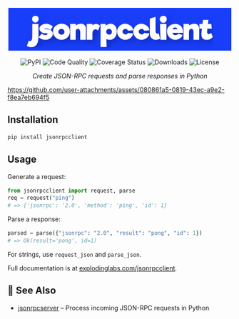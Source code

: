 <p align="center">
  <img alt="Jsonrpcclient Logo" height="96" src="https://github.com/explodinglabs/jsonrpcclient/blob/main/logo.png?raw=true" />
</p>

<p align="center">
  <img src="https://img.shields.io/pypi/v/jsonrpcclient.svg" alt="PyPI" />
  <img src="https://github.com/explodinglabs/jsonrpcclient/actions/workflows/code-quality.yml/badge.svg" alt="Code Quality" />
  <img src="https://coveralls.io/repos/github/explodinglabs/jsonrpcclient/badge.svg?branch=main" alt="Coverage Status" />
  <img src="https://img.shields.io/pypi/dw/jsonrpcclient" alt="Downloads" />
  <img src="https://img.shields.io/github/license/explodinglabs/jsonrpcclient" alt="License" />
</p>

<p align="center">
  <i>Create JSON-RPC requests and parse responses in Python</i>
</p>

https://github.com/user-attachments/assets/080861a5-0819-43ec-a9e2-f8ea7eb694f5

## Installation

```sh
pip install jsonrpcclient
```

## Usage

Generate a request:

```python
from jsonrpcclient import request, parse
req = request("ping")
# => {'jsonrpc': '2.0', 'method': 'ping', 'id': 1}
```

Parse a response:

```python
parsed = parse({"jsonrpc": "2.0", "result": "pong", "id": 1})
# => Ok(result='pong', id=1)
```

For strings, use `request_json` and `parse_json`.

Full documentation is at [explodinglabs.com/jsonrpcclient](https://www.explodinglabs.com/jsonrpcclient/).

## 📖 See Also

- [jsonrpcserver](https://github.com/explodinglabs/jsonrpcserver) – Process incoming JSON-RPC requests in Python
